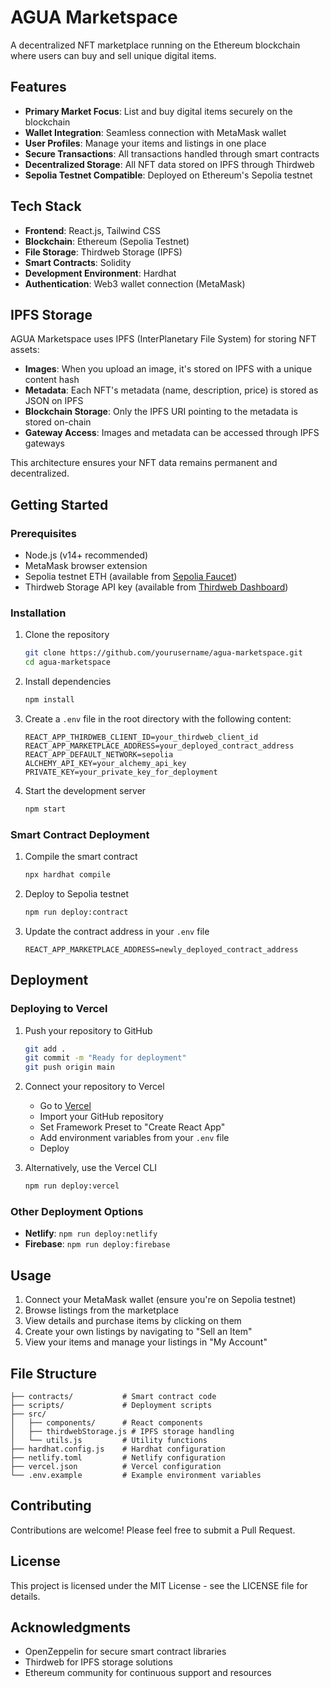# AGUA Marketspace

A decentralized NFT marketplace running on the Ethereum blockchain where users can buy and sell unique digital items.

## Features

- **Primary Market Focus**: List and buy digital items securely on the blockchain
- **Wallet Integration**: Seamless connection with MetaMask wallet
- **User Profiles**: Manage your items and listings in one place
- **Secure Transactions**: All transactions handled through smart contracts
- **Decentralized Storage**: All NFT data stored on IPFS through Thirdweb
- **Sepolia Testnet Compatible**: Deployed on Ethereum's Sepolia testnet

## Tech Stack

- **Frontend**: React.js, Tailwind CSS
- **Blockchain**: Ethereum (Sepolia Testnet)
- **File Storage**: Thirdweb Storage (IPFS)
- **Smart Contracts**: Solidity
- **Development Environment**: Hardhat
- **Authentication**: Web3 wallet connection (MetaMask)

## IPFS Storage

AGUA Marketspace uses IPFS (InterPlanetary File System) for storing NFT assets:

- **Images**: When you upload an image, it's stored on IPFS with a unique content hash
- **Metadata**: Each NFT's metadata (name, description, price) is stored as JSON on IPFS
- **Blockchain Storage**: Only the IPFS URI pointing to the metadata is stored on-chain
- **Gateway Access**: Images and metadata can be accessed through IPFS gateways

This architecture ensures your NFT data remains permanent and decentralized.

## Getting Started

### Prerequisites

- Node.js (v14+ recommended)
- MetaMask browser extension
- Sepolia testnet ETH (available from [Sepolia Faucet](https://sepoliafaucet.com/))
- Thirdweb Storage API key (available from [Thirdweb Dashboard](https://thirdweb.com/dashboard))

### Installation

1. Clone the repository
   ```bash
   git clone https://github.com/yourusername/agua-marketspace.git
   cd agua-marketspace
   ```

2. Install dependencies
   ```bash
   npm install
   ```

3. Create a `.env` file in the root directory with the following content:
   ```
   REACT_APP_THIRDWEB_CLIENT_ID=your_thirdweb_client_id
   REACT_APP_MARKETPLACE_ADDRESS=your_deployed_contract_address
   REACT_APP_DEFAULT_NETWORK=sepolia
   ALCHEMY_API_KEY=your_alchemy_api_key
   PRIVATE_KEY=your_private_key_for_deployment
   ```

4. Start the development server
   ```bash
   npm start
   ```

### Smart Contract Deployment

1. Compile the smart contract
   ```bash
   npx hardhat compile
   ```

2. Deploy to Sepolia testnet
   ```bash
   npm run deploy:contract
   ```

3. Update the contract address in your `.env` file
   ```
   REACT_APP_MARKETPLACE_ADDRESS=newly_deployed_contract_address
   ```

## Deployment

### Deploying to Vercel

1. Push your repository to GitHub
   ```bash
   git add .
   git commit -m "Ready for deployment"
   git push origin main
   ```

2. Connect your repository to Vercel
   - Go to [Vercel](https://vercel.com/new)
   - Import your GitHub repository
   - Set Framework Preset to "Create React App"
   - Add environment variables from your `.env` file
   - Deploy

3. Alternatively, use the Vercel CLI
   ```bash
   npm run deploy:vercel
   ```

### Other Deployment Options

- **Netlify**: `npm run deploy:netlify`
- **Firebase**: `npm run deploy:firebase`

## Usage

1. Connect your MetaMask wallet (ensure you're on Sepolia testnet)
2. Browse listings from the marketplace
3. View details and purchase items by clicking on them
4. Create your own listings by navigating to "Sell an Item"
5. View your items and manage your listings in "My Account"

## File Structure

```
├── contracts/           # Smart contract code
├── scripts/             # Deployment scripts
├── src/
│   ├── components/      # React components
│   ├── thirdwebStorage.js # IPFS storage handling
│   └── utils.js         # Utility functions
├── hardhat.config.js    # Hardhat configuration
├── netlify.toml         # Netlify configuration
├── vercel.json          # Vercel configuration
└── .env.example         # Example environment variables
```

## Contributing

Contributions are welcome! Please feel free to submit a Pull Request.

## License

This project is licensed under the MIT License - see the LICENSE file for details.

## Acknowledgments

- OpenZeppelin for secure smart contract libraries
- Thirdweb for IPFS storage solutions 
- Ethereum community for continuous support and resources
